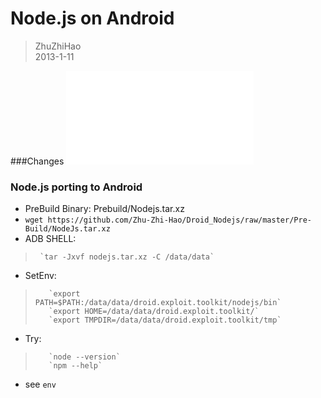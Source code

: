 Node.js on Android
==================
> ZhuZhiHao  
> 2013-1-11  

###Changes
![Changes](./CHANGELOG.md)

### Node.js porting to Android
- PreBuild Binary: Prebuild/Nodejs.tar.xz 
- `wget https://github.com/Zhu-Zhi-Hao/Droid_Nodejs/raw/master/Pre-Build/NodeJs.tar.xz`
- ADB SHELL:  
 >      `tar -Jxvf nodejs.tar.xz -C /data/data`  
- SetEnv:  
 >        `export PATH=$PATH:/data/data/droid.exploit.toolkit/nodejs/bin`  
 >        `export HOME=/data/data/droid.exploit.toolkit/`  
 >        `export TMPDIR=/data/data/droid.exploit.toolkit/tmp`  
- Try:  
 >        `node --version`  
 >        `npm --help`  
- see `env`
